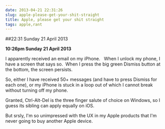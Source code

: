 ```yaml
---
date: 2013-04-21 22:31:26
slug: apple-please-get-your-shit-straight
title: Apple, please get your shit straight
tags: apple,rant
---
```


##22:31 Sunday 21 April 2013

**10:26pm Sunday 21 April 2013**

I apparently received an email on my iPhone.   When I unlock my phone, I have a screen that says so.  When I press the big green Dismiss button at the bottom, the screen persists.

So, either I have received 50+ messages (and have to press Dismiss for each one), or my iPhone is stuck in a loop out of which I cannot break without turning off my phone.

Granted, Ctrl-Alt-Del is the three finger salute of choice on Windows, so I guess its sibling can apply equally on iOS.

But srsly, I'm so unimpressed with the UX in my Apple products that I'm never going to buy another Apple device.
